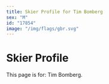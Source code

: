 ```yaml
---
title: Skier Profile for Tim Bomberg
sex: "M"
id: "17854"
image: "/img/flags/gbr.svg" 
---
```


# Skier Profile

This page is for: Tim Bomberg.
    